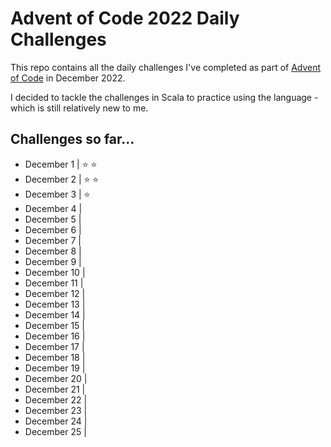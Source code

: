 # Advent of Code 2022 Daily Challenges

This repo contains all the daily challenges I've completed as part of [Advent of Code](https://adventofcode.com/) in December 2022.

I decided to tackle the challenges in Scala to practice using the language - which is still relatively new to me.

## Challenges so far...

- December 1  | :star: :star:
- December 2  | :star: :star:
- December 3  | :star:
- December 4  |
- December 5  |
- December 6  |
- December 7  |
- December 8  |
- December 9  |
- December 10 |
- December 11 |
- December 12 |
- December 13 |
- December 14 |
- December 15 |
- December 16 |
- December 17 |
- December 18 |
- December 19 |
- December 20 |
- December 21 |
- December 22 |
- December 23 |
- December 24 |
- December 25 |
